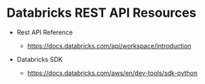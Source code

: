 # Databricks REST API Resources

- Rest API Reference
    - https://docs.databricks.com/api/workspace/introduction

- Databricks SDK
    - https://docs.databricks.com/aws/en/dev-tools/sdk-python